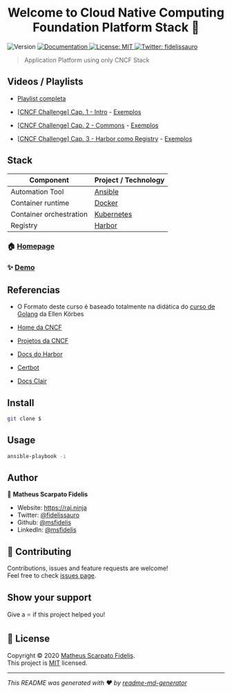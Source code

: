 <h1 align="center">Welcome to Cloud Native Computing Foundation Platform Stack 👋</h1>
<p>
  <img alt="Version" src="https://img.shields.io/badge/version-v0-blue.svg?cacheSeconds=2592000" />
  <a href="/" target="_blank">
    <img alt="Documentation" src="https://img.shields.io/badge/documentation-yes-brightgreen.svg" />
  </a>
  <a href="/LICENSE" target="_blank">
    <img alt="License: MIT" src="https://img.shields.io/badge/License-MIT-yellow.svg" />
  </a>
  <a href="https://twitter.com/fidelissauro" target="_blank">
    <img alt="Twitter: fidelissauro" src="https://img.shields.io/twitter/follow/fidelissauro.svg?style=social" />
  </a>
</p>

> Application Platform using only CNCF Stack 

## Videos / Playlists

* [Playlist completa](https://www.youtube.com/playlist?list=PLsyPhquWMjqEBjY0neO8R7qGIRP0Kkwm3)

* [[CNCF Challenge] Cap. 1 - Intro](https://www.youtube.com/watch?v=pFstphlh5A8&list=PLsyPhquWMjqGk4yowFg-9vvpgwjZH_PBt&index=2&t=0s) - [Exemplos](https://github.com/msfidelis/cncf-platform-stack/tree/cap01_intro)

* [[CNCF Challenge] Cap. 2 - Commons](https://www.youtube.com/watch?v=rpHuIlN46zg&list=PLsyPhquWMjqFIP7jcBz52tqJpgRjuxDKo) - [Exemplos](https://github.com/msfidelis/cncf-platform-stack/tree/cap02_commons)

* [[CNCF Challenge] Cap. 3 - Harbor como Registry](https://www.youtube.com/playlist?list=PLsyPhquWMjqEdJHownusV1NMtCycZELEI) - [Exemplos](https://github.com/msfidelis/cncf-platform-stack/tree/cap03_harbor)

## Stack

| Component                 | Project / Technology                  |
| --------------------------|---------------------------------------|
| Automation Tool           | [Ansible](https://www.ansible.com)    |
| Container runtime         | [Docker](https://www.docker.com)      |
| Container orchestration   | [Kubernetes](https://kubernetes.io)   |
| Registry                  | [Harbor](https://goharbor.io)         |

### 🏠 [Homepage](/)

### ✨ [Demo](/)

## Referencias

* O Formato deste curso é baseado totalmente na didática  do [curso de Golang](https://www.youtube.com/watch?v=WiGU_ZB-u0w&list=PLCKpcjBB_VlBsxJ9IseNxFllf-UFEXOdg) da Ellen Körbes

* [Home da CNCF](https://www.cncf.io)
* [Projetos da CNCF](https://www.cncf.io/projects)
* [Docs do Harbor](https://goharbor.io/docs/1.10/)
* [Certbot](https://certbot.eff.org/docs/)
* [Docs Clair](https://github.com/quay/clair/tree/master/Documentation)


## Install

```sh
git clone $
```

## Usage

```sh
ansible-playbook -i 
```

## Author

👤 **Matheus Scarpato Fidelis**

* Website: https://raj.ninja
* Twitter: [@fidelissauro](https://twitter.com/fidelissauro)
* Github: [@msfidelis](https://github.com/msfidelis)
* LinkedIn: [@msfidelis](https://linkedin.com/in/msfidelis)

## 🤝 Contributing

Contributions, issues and feature requests are welcome!<br />Feel free to check [issues page](/issues). 

## Show your support

Give a ⭐️ if this project helped you!

## 📝 License

Copyright © 2020 [Matheus Scarpato Fidelis](https://github.com/msfidelis).<br />
This project is [MIT](/LICENSE) licensed.

***
_This README was generated with ❤️ by [readme-md-generator](https://github.com/kefranabg/readme-md-generator)_